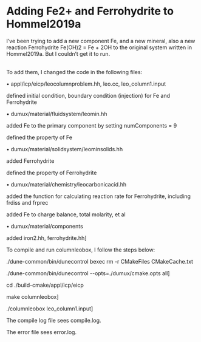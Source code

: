 # Adding Fe2+ and Ferrohydrite to Hommel2019a

I’ve been trying to add a new component Fe, and a new mineral, also a new reaction Ferrohydrite Fe(OH)2 = Fe + 2OH to the original system written in Hommel2019a. But I couldn’t get it to run.<br> 
<br>

To add them, I changed the code in the following files:

•	appl/icp/eicp/leocolumnproblem.hh, leo.cc, leo_column1.input

defined initial condition, boundary condition (injection) for Fe and Ferrohydrite

•	dumux/material/fluidsystem/leomin.hh 

added Fe to the primary component by setting numComponents = 9

defined the property of Fe

•	dumux/material/solidsystem/leominsolids.hh

added Ferrohydrite

defined the property of Ferrohydrite

•	dumux/material/chemistry/leocarbonicacid.hh 

added the function for calculating reaction rate for Ferrohydrite, including frdiss and frprec

added Fe to charge balance, total molarity, et al

•	dumux/material/components

added iron2.hh, ferrohydrite.hh] 


To compile and run columnleobox, I follow the steps below:

./dune-common/bin/dunecontrol bexec rm -r CMakeFiles CMakeCache.txt

./dune-common/bin/dunecontrol --opts=./dumux/cmake.opts all] 



cd ./build-cmake/appl/icp/eicp

make columnleobox] 



./columnleobox leo_column1.input] 



The compile log file sees compile.log.

The error file sees error.log.
